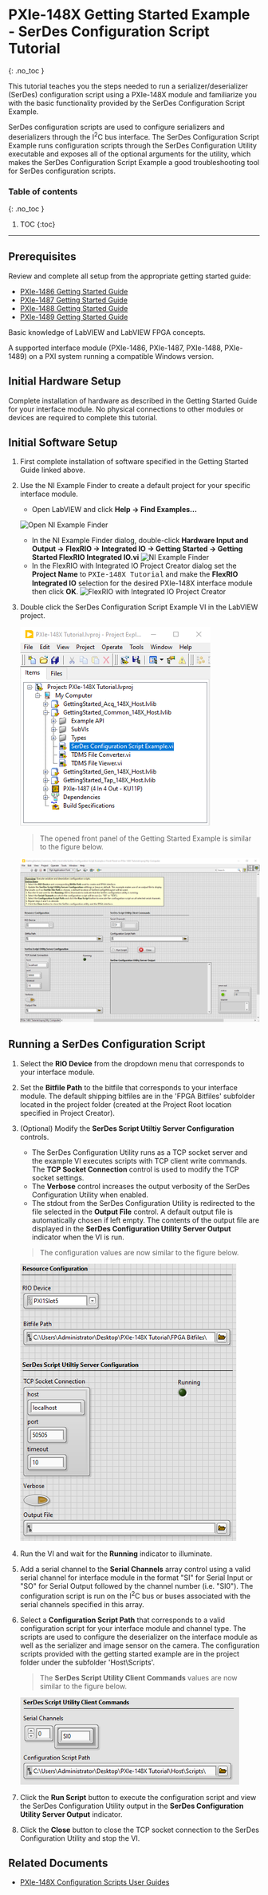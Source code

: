 # PXIe-148X Getting Started Example - SerDes Configuration Script Tutorial
{: .no_toc }

This tutorial teaches you the steps needed to run a serializer/deserializer (SerDes) configuration script using a PXIe-148X module and familiarize you with the basic functionality provided by the SerDes Configuration Script Example.

SerDes configuration scripts are used to configure serializers and deserializers through the I<sup>2</sup>C bus interface. The SerDes Configuration Script Example runs configuration scripts through the SerDes Configuration Utility executable and exposes all of the optional arguments for the utility, which makes the SerDes Configuration Script Example a good troubleshooting tool for SerDes configuration scripts. 

### Table of contents
{: .no_toc }

1. TOC
{:toc}

---

## Prerequisites

Review and complete all setup from the appropriate getting started guide:
- [PXIe-1486 Getting Started Guide](https://www.ni.com/docs/en-US/bundle/pxie-1486-getting-started/)
- [PXIe-1487 Getting Started Guide](https://www.ni.com/docs/en-US/bundle/pxie-1487-getting-started/)
- [PXIe-1488 Getting Started Guide](https://www.ni.com/docs/en-US/bundle/pxie-1488-getting-started/)
- [PXIe-1489 Getting Started Guide](https://www.ni.com/docs/en-US/bundle/pxie-1489-getting-started/)

Basic knowledge of LabVIEW and LabVIEW FPGA concepts. 

A supported interface module (PXIe-1486, PXIe-1487, PXIe-1488, PXIe-1489) on a PXI system running a compatible Windows version.

## Initial Hardware Setup

Complete installation of hardware as described in the Getting Started Guide for your interface module. No physical connections to other modules or devices are required to complete this tutorial.

## Initial Software Setup

1.  First complete installation of software specified in the Getting Started Guide linked above.
2.  Use the NI Example Finder to create a default project for your specific interface module.
    - Open LabVIEW and click **Help -> Find Examples...**
    
    ![Open NI Example Finder](../../images/LabVIEW-Help-FindExamples.png)
    - In the NI Example Finder dialog, double-click **Hardware Input and Output -> FlexRIO -> Integrated IO -> Getting Started -> Getting Started FlexRIO Integrated IO.vi**
    ![NI Example Finder](../../images/NIExampleFinder-GSEFlexRIOWithIntegratedIO.png)
    - In the FlexRIO with Integrated IO Project Creator dialog set the **Project Name** to <font face = "courier new">PXIe-148X Tutorial</font> and make the **FlexRIO Integrated IO** selection for the desired PXIe-148X interface module then click **OK**.
    ![FlexRIO with Integrated IO Project Creator](../../images/FlexRIOWithIntegratedIOProjectCreator-PXIe-148XTutorial.png)

3.  Double click the SerDes Configuration Script Example VI in the LabVIEW project.

    ![Open SerDes Configuration Script Example VI](../../images/PXIe-148X-SerDesConfigScript-Project.png)

    > The opened front panel of the Getting Started Example is similar to the figure below.

    ![SerDes Configuration Script Example Front Panel](../../images/PXIe-148X-SerDesConfigScript-FrontPanel.png)

## Running a SerDes Configuration Script

1. Select the **RIO Device** from the dropdown menu that corresponds to your interface module.
2. Set the **Bitfile Path** to the bitfile that corresponds to your interface module. The default shipping bitfiles are in the 'FPGA Bitfiles' subfolder located in the project folder (created at the Project Root location specified in Project Creator).
3. (Optional) Modify the **SerDes Script Utiltiy Server Configuration** controls.
   - The SerDes Configuration Utility runs as a TCP socket server and the example VI executes scripts with TCP client write commands. The **TCP Socket Connection** control is used to modify the TCP socket settings.
   - The **Verbose** control increases the output verbosity of the SerDes Configuration Utility when enabled.
   - The stdout from the SerDes Configuration Utility is redirected to the file selected in the **Output File** control. A default output file is automatically chosen if left empty. The contents of the output file are displayed in the **SerDes Configuration Utility Server Output** indicator when the VI is run.

    > The configuration values are now similar to the figure below.

    ![Configuration Settings SerDes Configuration Script Example](../../images/PXIe-148X-SerDesConfigScript-ConfigurationSettings.png)

4. Run the VI and wait for the **Running** indicator to illuminate.
5. Add a serial channel to the **Serial Channels** array control using a valid serial channel for interface module in the format "SI" for Serial Input or "SO" for Serial Output followed by the channel number (i.e. "SI0"). The configuration script is run on the I<sup>2</sup>C bus or buses associated with the serial channels specified in this array.
6. Select a **Configuration Script Path** that corresponds to a valid configuration script for your interface module and channel type. The scripts are used to configure the deserializer on the interface module as well as the serializer and image sensor on the camera. The configuration scripts provided with the getting started example are in the project folder under the subfolder 'Host\\Scripts'.
 
    > The **SerDes Script Utility Client Commands** values are now similar to the figure below.

    ![Client Command Settings SerDes Configuration Script Example](../../images/PXIe-148X-SerDesConfigScript-ClientCommandSettings.png)

7. Click the **Run Script** button to execute the configuration script and view the SerDes Configuration Utility output in the **SerDes Configuration Utility Server Output** indicator.
8. Click the **Close** button to close the TCP socket connection to the SerDes Configuration Utility and stop the VI.

## Related Documents
- [PXIe-148X Configuration Scripts User Guides](../../reference/gettingstartedexample/config-scripts-user-guide.md)